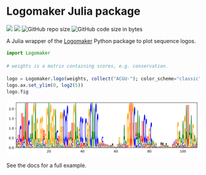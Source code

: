 # Logomaker Julia package

[![](https://img.shields.io/badge/docs-stable-blue.svg)](https://cossio.github.io/Logomaker.jl/stable)
[![](https://img.shields.io/badge/docs-dev-blue.svg)](https://cossio.github.io/Logomaker.jl/dev)
![GitHub repo size](https://img.shields.io/github/repo-size/cossio/Logomaker.jl)
![GitHub code size in bytes](https://img.shields.io/github/languages/code-size/cossio/Logomaker.jl)

A Julia wrapper of the [Logomaker](https://logomaker.readthedocs.io/en/latest/index.html) Python package to plot sequence logos.

```julia
import Logomaker

# weights is a matrix containing scores, e.g. conservation.

logo = Logomaker.logo(weights, collect("ACGU-"); color_scheme="classic")
logo.ax.set_ylim(0, log2(5))
logo.fig
```

![Example sequence logo](/example.svg)

See the docs for a full example.